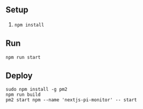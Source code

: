 ## Setup
1. `npm install`

## Run
```
npm run start
```

## Deploy
```
sudo npm install -g pm2
npm run build
pm2 start npm --name 'nextjs-pi-monitor' -- start
```

